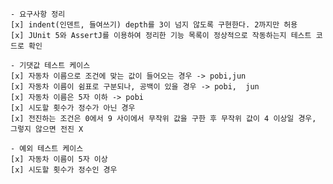     - 요구사항 정리
    [x] indent(인덴트, 들여쓰기) depth를 3이 넘지 않도록 구현한다. 2까지만 허용
    [x] JUnit 5와 AssertJ를 이용하여 정리한 기능 목록이 정상적으로 작동하는지 테스트 코드로 확인

    - 기댓값 테스트 케이스
    [x] 자동차 이름으로 조건에 맞는 값이 들어오는 경우 -> pobi,jun
    [x] 자동차 이름이 쉼표로 구분되나, 공백이 있을 경우 -> pobi,  jun
    [x] 자동차 이름은 5자 이하 -> pobi
    [x] 시도할 횟수가 정수가 아닌 경우
    [x] 전진하는 조건은 0에서 9 사이에서 무작위 값을 구한 후 무작위 값이 4 이상일 경우, 그렇지 않으면 전진 X

    - 예외 테스트 케이스
    [x] 자동차 이름이 5자 이상
    [x] 시도할 횟수가 정수인 경우